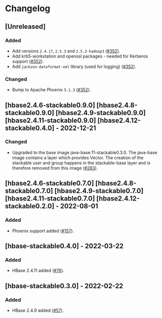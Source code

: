# Changelog

## [Unreleased]

### Added

- Add versions `2.4.17`, `2.5.3` and `2.5.3-hadoop3` ([#352]).
- Add krb5-workstation and openssl packages - needed for Kerberos support ([#352]).
- Add `jackson-dataformat-xml` library (used for logging) ([#352]).

### Changed

- Bump to Apache Phoenix `5.1.3` ([#352]).

[#352]: https://github.com/stackabletech/docker-images/pull/352

## [hbase2.4.6-stackable0.9.0] [hbase2.4.8-stackable0.9.0] [hbase2.4.9-stackable0.9.0] [hbase2.4.11-stackable0.9.0] [hbase2.4.12-stackable0.4.0] - 2022-12-21

### Changed

- Upgraded to the base image java-base:11-stackable0.3.0. The java-base image
  contains a layer which provides Vector. The creation of the stackable user
  and group happens in the stackable-base layer and is therefore removed from
  this image ([#283]).

[#283]: https://github.com/stackabletech/docker-images/pull/283

## [hbase2.4.6-stackable0.7.0] [hbase2.4.8-stackable0.7.0] [hbase2.4.9-stackable0.7.0] [hbase2.4.11-stackable0.7.0] [hbase2.4.12-stackable0.2.0] - 2022-08-01

### Added

- Phoenix support added ([#157]).

[#157]: https://github.com/stackabletech/docker-images/pull/157

## [hbase-stackable0.4.0] - 2022-03-22

### Added

- HBase 2.4.11 added ([#76]).

[#76]: https://github.com/stackabletech/docker-images/pull/76

## [hbase-stackable0.3.0] - 2022-02-22

### Added

- HBase 2.4.9 added ([#57]).

[#57]: https://github.com/stackabletech/docker-images/pull/57
